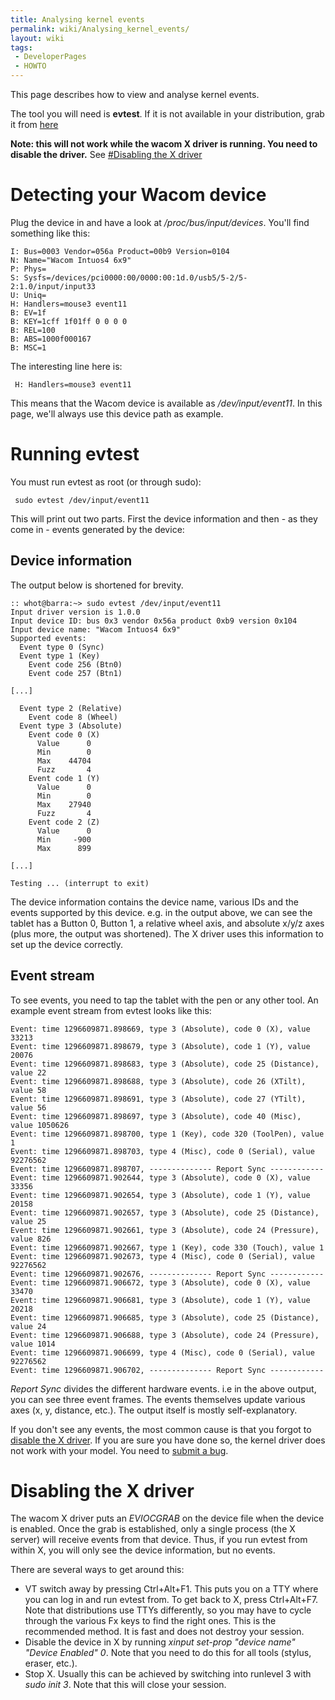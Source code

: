 ```yaml
---
title: Analysing kernel events
permalink: wiki/Analysing_kernel_events/
layout: wiki
tags:
 - DeveloperPages
 - HOWTO
---
```


This page describes how to view and analyse kernel events.

The tool you will need is **evtest**. If it is not available in your
distribution, grab it from [here](http://cgit.freedesktop.org/evtest/)

**Note: this will not work while the wacom X driver is running. You need
to disable the driver.** See [\#Disabling the X
driver](#Disabling_the_X_driver "wikilink")

Detecting your Wacom device
===========================

Plug the device in and have a look at */proc/bus/input/devices*. You'll
find something like this:

    I: Bus=0003 Vendor=056a Product=00b9 Version=0104
    N: Name="Wacom Intuos4 6x9"
    P: Phys=
    S: Sysfs=/devices/pci0000:00/0000:00:1d.0/usb5/5-2/5-2:1.0/input/input33
    U: Uniq=
    H: Handlers=mouse3 event11 
    B: EV=1f
    B: KEY=1cff 1f01ff 0 0 0 0
    B: REL=100
    B: ABS=1000f000167
    B: MSC=1

The interesting line here is:

` H: Handlers=mouse3 event11 `

This means that the Wacom device is available as */dev/input/event11*.
In this page, we'll always use this device path as example.

Running evtest
==============

You must run evtest as root (or through sudo):

` sudo evtest /dev/input/event11`

This will print out two parts. First the device information and then -
as they come in - events generated by the device:

Device information
------------------

The output below is shortened for brevity.

    :: whot@barra:~> sudo evtest /dev/input/event11 
    Input driver version is 1.0.0
    Input device ID: bus 0x3 vendor 0x56a product 0xb9 version 0x104
    Input device name: "Wacom Intuos4 6x9"
    Supported events:
      Event type 0 (Sync)
      Event type 1 (Key)
        Event code 256 (Btn0)
        Event code 257 (Btn1)

    [...]

      Event type 2 (Relative)
        Event code 8 (Wheel)
      Event type 3 (Absolute)
        Event code 0 (X)
          Value      0
          Min        0
          Max    44704
          Fuzz       4
        Event code 1 (Y)
          Value      0
          Min        0
          Max    27940
          Fuzz       4
        Event code 2 (Z)
          Value      0
          Min     -900
          Max      899

    [...]

    Testing ... (interrupt to exit)

The device information contains the device name, various IDs and the
events supported by this device. e.g. in the output above, we can see
the tablet has a Button 0, Button 1, a relative wheel axis, and absolute
x/y/z axes (plus more, the output was shortened). The X driver uses this
information to set up the device correctly.

Event stream
------------

To see events, you need to tap the tablet with the pen or any other
tool. An example event stream from evtest looks like this:

    Event: time 1296609871.898669, type 3 (Absolute), code 0 (X), value 33213
    Event: time 1296609871.898679, type 3 (Absolute), code 1 (Y), value 20076
    Event: time 1296609871.898683, type 3 (Absolute), code 25 (Distance), value 22
    Event: time 1296609871.898688, type 3 (Absolute), code 26 (XTilt), value 58
    Event: time 1296609871.898691, type 3 (Absolute), code 27 (YTilt), value 56
    Event: time 1296609871.898697, type 3 (Absolute), code 40 (Misc), value 1050626
    Event: time 1296609871.898700, type 1 (Key), code 320 (ToolPen), value 1
    Event: time 1296609871.898703, type 4 (Misc), code 0 (Serial), value 92276562
    Event: time 1296609871.898707, -------------- Report Sync ------------
    Event: time 1296609871.902644, type 3 (Absolute), code 0 (X), value 33356
    Event: time 1296609871.902654, type 3 (Absolute), code 1 (Y), value 20158
    Event: time 1296609871.902657, type 3 (Absolute), code 25 (Distance), value 25
    Event: time 1296609871.902661, type 3 (Absolute), code 24 (Pressure), value 826
    Event: time 1296609871.902667, type 1 (Key), code 330 (Touch), value 1
    Event: time 1296609871.902673, type 4 (Misc), code 0 (Serial), value 92276562
    Event: time 1296609871.902676, -------------- Report Sync ------------
    Event: time 1296609871.906672, type 3 (Absolute), code 0 (X), value 33470
    Event: time 1296609871.906681, type 3 (Absolute), code 1 (Y), value 20218
    Event: time 1296609871.906685, type 3 (Absolute), code 25 (Distance), value 24
    Event: time 1296609871.906688, type 3 (Absolute), code 24 (Pressure), value 1014
    Event: time 1296609871.906699, type 4 (Misc), code 0 (Serial), value 92276562
    Event: time 1296609871.906702, -------------- Report Sync ------------

*Report Sync* divides the different hardware events. i.e in the above
output, you can see three event frames. The events themselves update
various axes (x, y, distance, etc.). The output itself is mostly
self-explanatory.

If you don't see any events, the most common cause is that you forgot to
[disable the X driver](#Disabling_the_X_driver "wikilink"). If you are
sure you have done so, the kernel driver does not work with your model.
You need to [submit a bug](/wiki/Submitting_Bugs "wikilink").

Disabling the X driver
======================

The wacom X driver puts an *EVIOCGRAB* on the device file when the
device is enabled. Once the grab is established, only a single process
(the X server) will receive events from that device. Thus, if you run
evtest from within X, you will only see the device information, but no
events.

There are several ways to get around this:

-   VT switch away by pressing Ctrl+Alt+F1. This puts you on a TTY where
    you can log in and run evtest from. To get back to X, press
    Ctrl+Alt+F7. Note that distributions use TTYs differently, so you
    may have to cycle through the various Fx keys to find the right
    ones. This is the recommended method. It is fast and does not
    destroy your session.
-   Disable the device in X by running *xinput set-prop "device name"
    "Device Enabled" 0*. Note that you need to do this for all tools
    (stylus, eraser, etc.).
-   Stop X. Usually this can be achieved by switching into runlevel 3
    with *sudo init 3*. Note that this will close your session.

